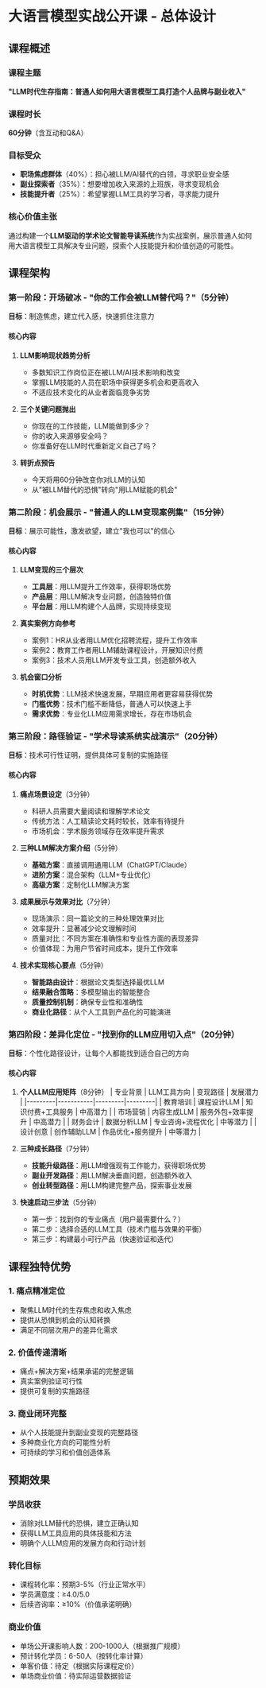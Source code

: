 # 大语言模型实战公开课 - 总体设计

## 课程概述

### 课程主题
**"LLM时代生存指南：普通人如何用大语言模型工具打造个人品牌与副业收入"**

### 课程时长
**60分钟**（含互动和Q&A）

### 目标受众
- **职场焦虑群体**（40%）：担心被LLM/AI替代的白领，寻求职业安全感
- **副业探索者**（35%）：想要增加收入来源的上班族，寻求变现机会
- **技能提升者**（25%）：希望掌握LLM工具的学习者，寻求能力提升

### 核心价值主张
通过构建一个**LLM驱动的学术论文智能导读系统**作为实战案例，展示普通人如何用大语言模型工具解决专业问题，探索个人技能提升和价值创造的可能性。

## 课程架构

### 第一阶段：开场破冰 - "你的工作会被LLM替代吗？"（5分钟）
**目标**：制造焦虑，建立代入感，快速抓住注意力

#### 核心内容
1. **LLM影响现状趋势分析**
   - 多数知识工作岗位正在被LLM/AI技术影响和改变
   - 掌握LLM技能的人员在职场中获得更多机会和更高收入
   - 不适应技术变化的从业者面临竞争劣势

2. **三个关键问题抛出**
   - 你现在的工作技能，LLM能做到多少？
   - 你的收入来源够安全吗？
   - 你准备好在LLM时代重新定义自己了吗？

3. **转折点预告**
   - 今天将用60分钟改变你对LLM的认知
   - 从"被LLM替代的恐惧"转向"用LLM赋能的机会"

### 第二阶段：机会展示 - "普通人的LLM变现案例集"（15分钟）
**目标**：展示可能性，激发欲望，建立"我也可以"的信心

#### 核心内容
1. **LLM变现的三个层次**
   - **工具层**：用LLM提升工作效率，获得职场优势
   - **产品层**：用LLM解决专业问题，创造独特价值
   - **平台层**：用LLM构建个人品牌，实现持续变现

2. **真实案例方向参考**
   - 案例1：HR从业者用LLM优化招聘流程，提升工作效率
   - 案例2：教育工作者用LLM辅助课程设计，开展知识付费
   - 案例3：技术人员用LLM开发专业工具，创造额外收入

3. **机会窗口分析**
   - **时机优势**：LLM技术快速发展，早期应用者更容易获得优势
   - **门槛优势**：技术门槛不断降低，普通人可以快速上手
   - **需求优势**：专业化LLM应用需求增长，存在市场机会

### 第三阶段：路径验证 - "学术导读系统实战演示"（20分钟）
**目标**：技术可行性证明，提供具体可复制的实施路径

#### 核心内容
1. **痛点场景设定**（3分钟）
   - 科研人员需要大量阅读和理解学术论文
   - 传统方法：人工精读论文耗时较长，效率有待提升
   - 市场机会：学术服务领域存在效率提升需求

2. **三种LLM解决方案介绍**（5分钟）
   - **基础方案**：直接调用通用LLM（ChatGPT/Claude）
   - **进阶方案**：混合架构（LLM+专业优化）
   - **高级方案**：定制化LLM解决方案

3. **成果展示与效果对比**（7分钟）
   - 现场演示：同一篇论文的三种处理效果对比
   - 效率提升：显著减少论文理解时间
   - 质量对比：不同方案在准确性和专业性方面的表现差异
   - 价值体现：为用户节省时间成本，提升工作效率

4. **技术实现核心要点**（5分钟）
   - **智能路由设计**：根据论文类型选择最优LLM
   - **结果融合策略**：多模型输出的智能整合
   - **质量控制机制**：确保专业性和准确性
   - **商业化路径**：从个人工具到产品化的可能演进

### 第四阶段：差异化定位 - "找到你的LLM应用切入点"（20分钟）
**目标**：个性化路径设计，让每个人都能找到适合自己的方向

#### 核心内容
1. **个人LLM应用矩阵**（8分钟）
   | 专业背景 | LLM工具方向 | 变现路径 | 发展潜力 |
   |---------|-----------|---------|---------|
   | 教育培训 | 课程设计LLM | 知识付费+工具服务 | 中高潜力 |
   | 市场营销 | 内容生成LLM | 服务外包+效率提升 | 中高潜力 |
   | 财务会计 | 数据分析LLM | 专业咨询+流程优化 | 中等潜力 |
   | 设计创意 | 创作辅助LLM | 作品优化+服务提升 | 中等潜力 |

2. **三种成长路径**（7分钟）
   - **技能升级路径**：用LLM增强现有工作能力，获得职场优势
   - **副业开发路径**：用LLM解决垂直问题，创造额外收入
   - **创业转型路径**：用LLM构建完整产品，探索事业发展

3. **快速启动三步法**（5分钟）
   - 第一步：找到你的专业痛点（用户最需要什么？）
   - 第二步：选择合适的LLM工具（技术门槛与效果的平衡）
   - 第三步：构建最小可行产品（快速验证和迭代）

## 课程独特优势

### 1. 痛点精准定位
- 聚焦LLM时代的生存焦虑和收入焦虑
- 提供从恐惧到机会的认知转换
- 满足不同层次用户的差异化需求

### 2. 价值传递清晰
- 痛点+解决方案+结果承诺的完整逻辑
- 真实案例验证可行性
- 提供可复制的实施路径

### 3. 商业闭环完整
- 从个人技能提升到副业变现的完整路径
- 多种商业化方向的可能性分析
- 可持续的学习和价值创造体系

## 预期效果

### 学员收获
- 消除对LLM替代的恐惧，建立正确认知
- 获得LLM工具应用的具体技能和方法
- 明确个人LLM应用的发展方向和行动计划

### 转化目标
- 课程转化率：预期3-5%（行业正常水平）
- 学员满意度：≥4.0/5.0
- 后续咨询率：≥10%（价值承诺明确）

### 商业价值
- 单场公开课影响人数：200-1000人（根据推广规模）
- 预计转化学员：6-50人（按转化率计算）
- 单客价值：待定（根据实际课程定价）
- 单场商业价值：待实际运营数据验证